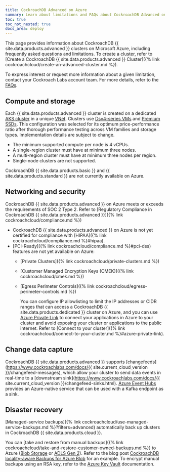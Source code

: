 ```yaml
---
title: CockroachDB Advanced on Azure
summary: Learn about limitations and FAQs about CockroachDB Advanced on Microsoft Azure.
toc: true
toc_not_nested: true
docs_area: deploy
---
```


This page provides information about CockroachDB {{ site.data.products.advanced }} clusters on Microsoft Azure, including frequently asked questions and limitations. To create a cluster, refer to [Create a CockroachDB {{ site.data.products.advanced }} Cluster]({% link cockroachcloud/create-an-advanced-cluster.md %}).

To express interest or request more information about a given limitation, contact your Cockroach Labs account team. For more details, refer to the [FAQs](#faqs).

## Compute and storage

Each {{ site.data.products.advanced }} cluster is created on a dedicated [AKS cluster](https://azure.microsoft.com/products/kubernetes-service) in a unique [VNet](https://learn.microsoft.com/azure/virtual-network/virtual-networks-overview). Clusters use [Dsv4-series VMs](https://learn.microsoft.com/azure/virtual-machines/dv4-dsv4-series) and [Premium SSDs](https://learn.microsoft.com/azure/virtual-machines/disks-types#premium-ssds). This configuration was selected for its optimum price-performance ratio after thorough performance testing across VM families and storage types. Implementation details are subject to change.

- The minimum supported compute per node is 4 vCPUs.
- A single-region cluster must have at minimum three nodes.
- A multi-region cluster must have at minimum three nodes per region.
- Single-node clusters are not supported.

CockroachDB {{ site.data.products.basic }} and {{ site.data.products.standard }} are not currently available on Azure.

## Networking and security

CockroachDB {{ site.data.products.advanced }} on Azure meets or exceeds the requirements of SOC 2 Type 2. Refer to [Regulatory Compliance in CockroachDB {{ site.data.products.advanced }}]({% link cockroachcloud/compliance.md %})

- CockroachDB {{ site.data.products.advanced }} on Azure is not yet certified for compliance with [HIPAA]({% link cockroachcloud/compliance.md %}#hipaa).
- [PCI-Ready]({% link cockroachcloud/compliance.md %}#pci-dss) features are not yet available on Azure:
  - [Private Clusters]({% link cockroachcloud/private-clusters.md %})
  - [Customer Managed Encryption Keys (CMEK)]({% link cockroachcloud/cmek.md %})
  - [Egress Perimeter Controls]({% link cockroachcloud/egress-perimeter-controls.md %})

      You can configure IP allowlisting to limit the IP addresses or CIDR ranges that can access a CockroachDB {{ site.data.products.dedicated }} cluster on Azure, and you can use [Azure Private Link](https://learn.microsoft.com/azure/private-link/private-link-overview) to connect your applications in Azure to your cluster and avoid exposing your cluster or applications to the public internet. Refer to [Connect to your cluster]({% link cockroachcloud/connect-to-your-cluster.md %}#azure-private-link).

## Change data capture

CockroachDB {{ site.data.products.advanced }} supports [changefeeds](https://www.cockroachlabs.com/docs/{{ site.current_cloud_version }}/changefeed-messages), which allow your cluster to send data events in real-time to a [downstream sink](https://www.cockroachlabs.com/docs/{{ site.current_cloud_version }}/changefeed-sinks.html). [Azure Event Hubs](https://learn.microsoft.com/azure/event-hubs/azure-event-hubs-kafka-overview) provides an Azure-native service that can be used with a Kafka endpoint as a sink.

## Disaster recovery

[Managed-service backups]({% link cockroachcloud/use-managed-service-backups.md %}?filters=advanced) automatically back up clusters in CockroachDB {{ site.data.products.cloud }}.

You can [take and restore from manual backups]({% link cockroachcloud/take-and-restore-customer-owned-backups.md %}) to Azure ([Blob Storage](https://azure.microsoft.com/products/storage/blobs) or [ADLS Gen 2](https://learn.microsoft.com/azure/storage/blobs/data-lake-storage-introduction)). Refer to the blog post [CockroachDB locality-aware Backups for Azure Blob](https://www.cockroachlabs.com/blog/locality-aware-backups-azure-blob/) for an example. To encrypt manual backups using an RSA key, refer to the [Azure Key Vault](https://learn.microsoft.com/azure/key-vault/keys/about-keys) documentation.
